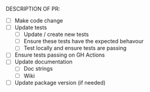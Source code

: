 DESCRIPTION OF PR:
 - [ ] Make code change
 - [ ] Update tests
   - [ ] Update / create new tests
   - [ ] Ensure these tests have the expected behavour
   - [ ] Test locally and ensure tests are passing
 - [ ] Ensure tests passing on GH Actions
 - [ ] Update documentation
   - [ ] Doc strings
   - [ ] Wiki
- [ ] Update package version (if needed)
